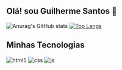 ## Olá! sou Guilherme Santos 👋


![Anurag's GitHub stats](https://github-readme-stats.vercel.app/api?username=Guilherme-Santos-C&show_icons=true&theme=radical)
[![Top Langs](https://github-readme-stats.vercel.app/api/top-langs/?username=Guilherme-Santos-C&theme=radical)](https://github.com/anuraghazra/github-readme-stats)

## Minhas Tecnologias
<div style="display: inline_block">
  <img align="center" alt="html5" src="https://img.shields.io/badge/HTML5-E34F26?style=for-the-badge&logo=html5&logoColor=white" />
  <img align="center" alt="css" src="https://img.shields.io/badge/CSS3-1572B6?style=for-the-badge&logo=css3&logoColor=white" />
  <img align="center" alt="js" src="https://img.shields.io/badge/JavaScript-F7DF1E?style=for-the-badge&logo=javascript&logoColor=black" />
</div><br/>

<!--"Estudante de programação dedicado, buscando incansavelmente aprender e aprimorar minhas habilidades a cada dia."-->
